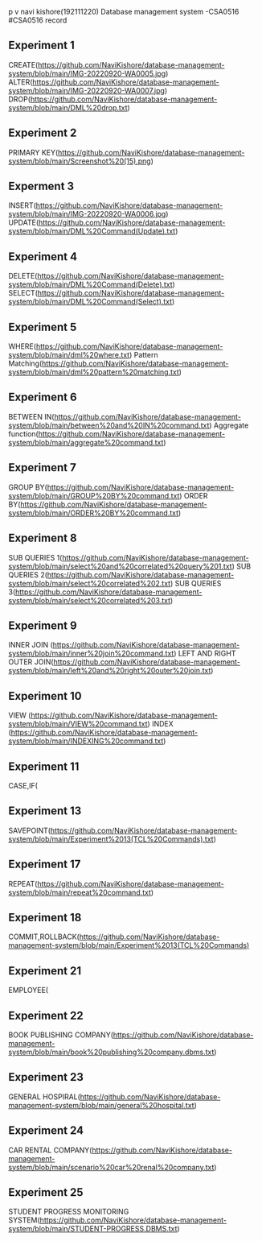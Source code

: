 p v navi kishore(192111220)
Database management system -CSA0516
#CSA0516 record
## Experiment 1
CREATE(https://github.com/NaviKishore/database-management-system/blob/main/IMG-20220920-WA0005.jpg)
ALTER(https://github.com/NaviKishore/database-management-system/blob/main/IMG-20220920-WA0007.jpg)
DROP(https://github.com/NaviKishore/database-management-system/blob/main/DML%20drop.txt)

## Experiment 2
PRIMARY KEY(https://github.com/NaviKishore/database-management-system/blob/main/Screenshot%20(15).png)

## Experment 3
INSERT(https://github.com/NaviKishore/database-management-system/blob/main/IMG-20220920-WA0006.jpg)
UPDATE(https://github.com/NaviKishore/database-management-system/blob/main/DML%20Command(Update).txt)

## Experiment 4
DELETE(https://github.com/NaviKishore/database-management-system/blob/main/DML%20Command(Delete).txt)
SELECT(https://github.com/NaviKishore/database-management-system/blob/main/DML%20Command(Select).txt)

## Experiment 5
WHERE(https://github.com/NaviKishore/database-management-system/blob/main/dml%20where.txt)
Pattern Matching(https://github.com/NaviKishore/database-management-system/blob/main/dml%20pattern%20matching.txt)

## Experiment 6
BETWEEN IN(https://github.com/NaviKishore/database-management-system/blob/main/between%20and%20IN%20command.txt)
Aggregate function(https://github.com/NaviKishore/database-management-system/blob/main/aggregate%20command.txt)

## Experiment 7
GROUP BY(https://github.com/NaviKishore/database-management-system/blob/main/GROUP%20BY%20command.txt)
ORDER BY(https://github.com/NaviKishore/database-management-system/blob/main/ORDER%20BY%20command.txt)

## Experiment 8
SUB QUERIES 1(https://github.com/NaviKishore/database-management-system/blob/main/select%20and%20correlated%20query%201.txt)
SUB QUERIES 2(https://github.com/NaviKishore/database-management-system/blob/main/select%20correlated%202.txt)
SUB QUERIES 3(https://github.com/NaviKishore/database-management-system/blob/main/select%20correlated%203.txt)

## Experiment 9
INNER JOIN (https://github.com/NaviKishore/database-management-system/blob/main/inner%20join%20command.txt)
LEFT AND RIGHT OUTER JOIN(https://github.com/NaviKishore/database-management-system/blob/main/left%20and%20right%20outer%20join.txt)

## Experiment 10
VIEW (https://github.com/NaviKishore/database-management-system/blob/main/VIEW%20command.txt)
INDEX (https://github.com/NaviKishore/database-management-system/blob/main/INDEXING%20command.txt)

## Experiment 11
CASE,IF(

## Experiment 13
SAVEPOINT(https://github.com/NaviKishore/database-management-system/blob/main/Experiment%2013(TCL%20Commands).txt)

## Experiment 17
REPEAT(https://github.com/NaviKishore/database-management-system/blob/main/repeat%20command.txt)

## Experiment 18
COMMIT,ROLLBACK(https://github.com/NaviKishore/database-management-system/blob/main/Experiment%2013(TCL%20Commands)

## Experiment 21
EMPLOYEE(

## Experiment 22
BOOK PUBLISHING COMPANY(https://github.com/NaviKishore/database-management-system/blob/main/book%20publishing%20company.dbms.txt)

## Experiment 23
GENERAL HOSPIRAL(https://github.com/NaviKishore/database-management-system/blob/main/general%20hospital.txt)

## Experiment 24
CAR RENTAL COMPANY(https://github.com/NaviKishore/database-management-system/blob/main/scenario%20car%20renal%20company.txt)

## Experiment 25
STUDENT PROGRESS MONITORING SYSTEM(https://github.com/NaviKishore/database-management-system/blob/main/STUDENT-PROGRESS.DBMS.txt)
